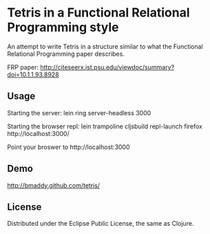 # Tetris in a Functional Relational Programming style

An attempt to write Tetris in a structure similar to what the Functional Relational Programming paper describes.

FRP paper: http://citeseerx.ist.psu.edu/viewdoc/summary?doi=10.1.1.93.8928

## Usage

Starting the server:
lein ring server-headless 3000

Starting the browser repl:
lein trampoline cljsbuild repl-launch firefox http://localhost:3000/

Point your broswer to http://localhost:3000

## Demo

http://bmaddy.github.com/tetris/

## License

Distributed under the Eclipse Public License, the same as Clojure.
